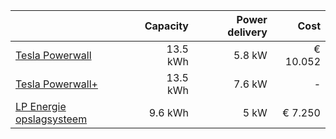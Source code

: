 | | Capacity | Power delivery | Cost |
| - | -: | -: | -: |
| [Tesla Powerwall](https://www.tesla.com/powerwall) | 13.5 kWh | 5.8 kW | € 10.052 |
| [Tesla Powerwall+](https://www.tesla.com/powerwall) | 13.5 kWh | 7.6 kW | - |
| [LP Energie opslagsysteem](https://www.accuserviceholland.nl/energie-opslagsysteem-9kwh-1-fase-hybride-omvormer.html?source=googlebase&gclid=Cj0KCQiAip-PBhDVARIsAPP2xc3aFDSIDytOB-XgTaCLCymFdqHmnGOPZqYCyNTW6bSgnOq-M6dRvMEaAvrBEALw_wcB) | 9.6 kWh | 5 kW | € 7.250 |